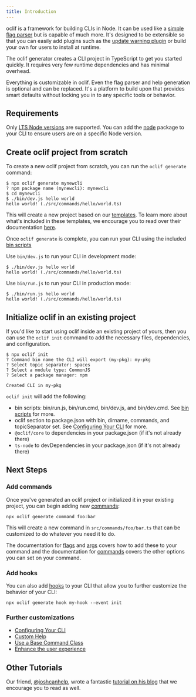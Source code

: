 ```yaml
---
title: Introduction
---
```


oclif is a framework for building CLIs in Node. It can be used like a [simple flag parser](https://github.com/oclif/core#usage) but is capable of much more. It's designed to be extensible so that you can easily add plugins such as the [update warning plugin](https://github.com/oclif/plugin-warn-if-update-available) or build your own for users to install at runtime.

The oclif generator creates a CLI project in TypeScript to get you started quickly. It requires very few runtime dependencies and has minimal overhead.

Everything is customizable in oclif. Even the flag parser and help generation is optional and can be replaced. It's a platform to build upon that provides smart defaults without locking you in to any specific tools or behavior.

## Requirements

Only [LTS Node versions](https://nodejs.org/en/about/previous-releases) are supported. You can add the [node](https://www.npmjs.com/package/node) package to your CLI to ensure users are on a specific Node version.


## Create oclif project from scratch

To create a new oclif project from scratch, you can run the `oclif generate` command:

```
$ npx oclif generate mynewcli
? npm package name (mynewcli): mynewcli
$ cd mynewcli
$ ./bin/dev.js hello world
hello world! (./src/commands/hello/world.ts)
```

This will create a new project based on our [templates](./templates.md). To learn more about what's included in these templates, we encourage you to read over their documentation [here](./templates.md).

Once `oclif generate` is complete, you can run your CLI using the included [bin scripts](./templates.md#bin-scripts)

Use `bin/dev.js` to run your CLI in development mode:

```
$ ./bin/dev.js hello world
hello world! (./src/commands/hello/world.ts)
```

Use `bin/run.js` to run your CLI in production mode:

```
$ ./bin/run.js hello world
hello world! (./src/commands/hello/world.ts)
```

## Initialize oclif in an existing project

If you'd like to start using oclif inside an existing project of yours, then you can use the `oclif init` command to add the necessary files, dependencies, and configuration.

```
$ npx oclif init
? Command bin name the CLI will export (my-pkg): my-pkg
? Select topic separator: spaces
? Select a module type: CommonJS
? Select a package manager: npm

Created CLI in my-pkg
```

`oclif init` will add the following:
- bin scripts: bin/run.js, bin/run.cmd, bin/dev.js, and bin/dev.cmd. See [bin scripts](./templates.md#bin-scripts) for more.
- oclif section to package.json with bin, dirname, commands, and topicSeparator set. See [Configuring Your CLI](./configuring_your_cli.md) for more.
- `@oclif/core` to dependencies in your package.json (if it's not already there)
- `ts-node` to devDependencies in your package.json (if it's not already there)

## Next Steps

### Add commands
Once you've generated an oclif project or initialized it in your existing project, you can begin adding new [commands](./commands.md):

```
npx oclif generate command foo:bar
```

This will create a new command in `src/commands/foo/bar.ts` that can be customized to do whatever you need it to do.

The documentation for [flags](./flags.md) and [args](./args.md) covers how to add these to your command and the documentation for [commands](./commands.md) covers the other options you can set on your command.

### Add hooks

You can also add [hooks](./hooks.md) to your CLI that allow you to further customize the behavior of your CLI:

```
npx oclif generate hook my-hook --event init
```

### Further customizations

- [Configuring Your CLI](./configuring_your_cli.md)
- [Custom Help](./help_classes.md)
- [Use a Base Command Class](./base_class.md)
- [Enhance the user experience](./user_experience.md)

## Other Tutorials

Our friend, [@joshcanhelp](https://github.com/joshcanhelp), wrote a fantastic [tutorial on his blog](https://www.joshcanhelp.com/oclif/) that we encourage you to read as well.

